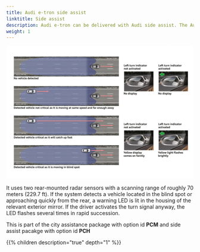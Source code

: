 ```yaml
---
title: Audi e-tron side assist
linktitle: Side assist
description: Audi e-tron can be delivered with Audi side assist. The Audi side assist lane-changing assistant helps the driver to change lanes at driving speeds of 15 km/h (9.3 mph) and faster.
weight: 1
---
```


![Audi side assist](audisideassist.jpg "Audi side assist")

 It uses two rear-mounted radar sensors with a scanning range of roughly 70 meters (229.7 ft). If the system detects a vehicle located in the blind spot or approaching quickly from the rear, a warning LED is lit in the housing of the relevant exterior mirror. If the driver activates the turn signal anyway, the LED flashes several times in rapid succession.

This is part of the city assistance package with option id **PCM** and side assist pacakge with option id **PCH**

{{% children description="true" depth="1" %}}
